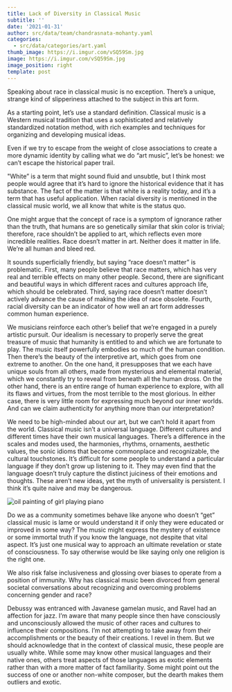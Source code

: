 ```yaml
---
title: Lack of Diversity in Classical Music
subtitle: ''
date: '2021-01-31'
author: src/data/team/chandrasnata-mohanty.yaml
categories:
  - src/data/categories/art.yaml
thumb_image: https://i.imgur.com/vSQ59Sm.jpg
image: https://i.imgur.com/vSQ59Sm.jpg
image_position: right
template: post
---
```


Speaking about race in classical music is no exception. There’s a unique, strange kind of slipperiness attached to the subject in this art form.

As a starting point, let’s use a standard definition. Classical music is a Western musical tradition that uses a sophisticated and relatively standardized notation method, with rich examples and techniques for organizing and developing musical ideas.

Even if we try to escape from the weight of close associations to create a more dynamic identity by calling what we do “art music”, let’s be honest: we can’t escape the historical paper trail.

"White” is a term that might sound fluid and unsubtle, but I think most people would agree that it’s hard to ignore the historical evidence that it has substance. The fact of the matter is that white is a reality today, and it’s a term that has useful application. When racial diversity is mentioned in the classical music world, we all know that white is the status quo.

One might argue that the concept of race is a symptom of ignorance rather than the truth, that humans are so genetically similar that skin color is trivial; therefore, race shouldn’t be applied to art, which reflects even more incredible realities. Race doesn’t matter in art. Neither does it matter in life. We’re all human and bleed red. 

It sounds superficially friendly, but saying “race doesn’t matter” is problematic. First, many people believe that race matters, which has very real and terrible effects on many other people. Second, there are significant and beautiful ways in which different races and cultures approach life, which should be celebrated. Third, saying race doesn’t matter doesn’t actively advance the cause of making the idea of race obsolete. Fourth, racial diversity can be an indicator of how well an art form addresses common human experience.

We musicians reinforce each other’s belief that we’re engaged in a purely artistic pursuit. Our idealism is necessary to properly serve the great treasure of music that humanity is entitled to and which we are fortunate to play. The music itself powerfully embodies so much of the human condition. Then there’s the beauty of the interpretive art, which goes from one extreme to another. On the one hand, it presupposes that we each have unique souls from all others, made from mysterious and elemental material, which we constantly try to reveal from beneath all the human dross. On the other hand, there is an entire range of human experience to explore, with all its flaws and virtues, from the most terrible to the most glorious. In either case, there is very little room for expressing much beyond our inner worlds. And can we claim authenticity for anything more than our interpretation?

We need to be high-minded about our art, but we can’t hold it apart from the world. Classical music isn’t a universal language. Different cultures and different times have their own musical languages. There’s a difference in the scales and modes used, the harmonies, rhythms, ornaments, aesthetic values, the sonic idioms that become commonplace and recognizable, the cultural touchstones. It’s difficult for some people to understand a particular language if they don’t grow up listening to it. They may even find that the language doesn’t truly capture the distinct juiciness of their emotions and thoughts. These aren’t new ideas, yet the myth of universality is persistent. I think it’s quite naive and may be dangerous.

![oil painting of girl playing piano](https://i.imgur.com/wlfphBk.jpg)

Do we as a community sometimes behave like anyone who doesn’t “get” classical music is lame or would understand it if only they were educated or improved in some way? The music might express the mystery of existence or some immortal truth if you know the language, not despite that vital aspect. It’s just one musical way to approach an ultimate revelation or state of consciousness. To say otherwise would be like saying only one religion is the right one.

We also risk false inclusiveness and glossing over biases to operate from a position of immunity. Why has classical music been divorced from general societal conversations about recognizing and overcoming problems concerning gender and race?

Debussy was entranced with Javanese gamelan music, and Ravel had an affection for jazz. I’m aware that many people since then have consciously and unconsciously allowed the music of other races and cultures to influence their compositions. I’m not attempting to take away from their accomplishments or the beauty of their creations. I revel in them. But we should acknowledge that in the context of classical music, these people are usually white. While some may know other musical languages and their native ones, others treat aspects of those languages as exotic elements rather than with a more matter of fact familiarity. Some might point out the success of one or another non-white composer, but the dearth makes them outliers and exotic.
